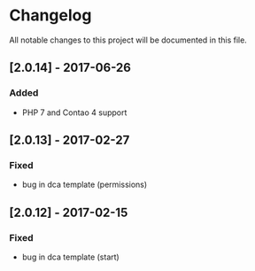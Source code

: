 # Changelog
All notable changes to this project will be documented in this file.

## [2.0.14] - 2017-06-26

### Added
- PHP 7 and Contao 4 support

## [2.0.13] - 2017-02-27

### Fixed
- bug in dca template (permissions)

## [2.0.12] - 2017-02-15

### Fixed
- bug in dca template (start)
